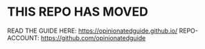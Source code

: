 # THIS REPO HAS MOVED

READ THE GUIDE HERE: https://opinionatedguide.github.io/
REPO-ACCOUNT: https://github.com/opinionatedguide
